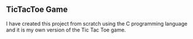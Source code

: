 ## TicTacToe Game

I have created this project from scratch using the C programming language and it is my own version of the Tic Tac Toe game.
